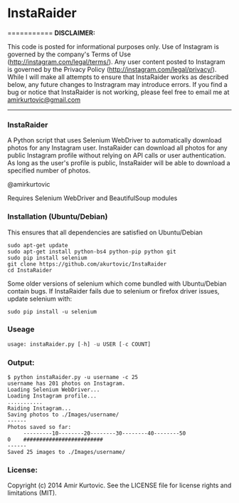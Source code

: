 # InstaRaider
===========
**DISCLAIMER:**

This code is posted for informational purposes only. Use of Instagram is governed by the company's Terms of Use (http://instagram.com/legal/terms/). Any user content posted to Instagram is governed by the Privacy Policy (http://instagram.com/legal/privacy/). While I will make all attempts to ensure that InstaRaider works as described below, any future changes to Instragram may introduce errors. If you find a bug or notice that InstaRaider is not working, please feel free to email me at amirkurtovic@gmail.com

---
### InstaRaider
A Python script that uses Selenium WebDriver to automatically download photos for any Instagram user.
InstaRaider can download all photos for any public Instagram profile without relying on API calls or user authentication. As long as the user's profile is public, InstaRaider will be able to download a specified number of photos.

@amirkurtovic

Requires Selenium WebDriver and BeautifulSoup modules

### Installation (Ubuntu/Debian)
This ensures that all dependencies are satisfied on Ubuntu/Debian

    sudo apt-get update
    sudo apt-get install python-bs4 python-pip python git
    sudo pip install selenium
    git clone https://github.com/akurtovic/InstaRaider
    cd InstaRaider
Some older versions of selenium which come bundled with Ubuntu/Debian contain bugs. If InstaRaider fails due to selenium or firefox driver issues, update selenium with:
```
sudo pip install -u selenium
```

### Useage
```python
usage: instaRaider.py [-h] -u USER [-c COUNT]
```

### Output:
```
$ python instaRaider.py -u username -c 25
username has 201 photos on Instagram.
Loading Selenium WebDriver...
Loading Instagram profile...
...........
Raiding Instagram...
Saving photos to ./Images/username/
------
Photos saved so far:
     ---------10--------20--------30--------40--------50
0    #########################
------
Saved 25 images to ./Images/username/
```

### License:
Copyright (c) 2014 Amir Kurtovic. See the LICENSE file for license rights and limitations (MIT).
